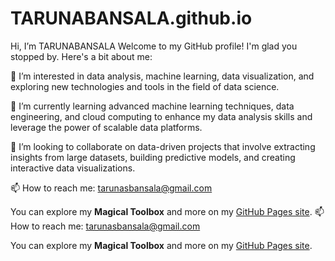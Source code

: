 # TARUNABANSALA.github.io

 Hi, I’m TARUNABANSALA
Welcome to my GitHub profile! I'm glad you stopped by. Here's a bit about me:

👀 I’m interested in data analysis, machine learning, data visualization, and exploring new technologies and tools in the field of data science.

🌱 I’m currently learning advanced machine learning techniques, data engineering, and cloud computing to enhance my data analysis skills and leverage the power of scalable data platforms.

💞️ I’m looking to collaborate on data-driven projects that involve extracting insights from large datasets, building predictive models, and creating interactive data visualizations.

📫 How to reach me: tarunasbansala@gmail.com

You can explore my **Magical Toolbox** and more on my [GitHub Pages site](https://TARUNABANSALA.github.io).
📫 How to reach me: tarunasbansala@gmail.com

You can explore my **Magical Toolbox** and more on my [GitHub Pages site](https://TARUNABANSALA.github.io).
